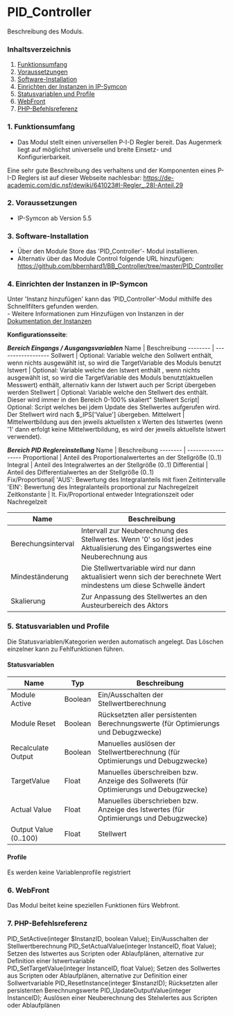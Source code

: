 # PID_Controller
Beschreibung des Moduls.

### Inhaltsverzeichnis

1. [Funktionsumfang](#1-funktionsumfang)
2. [Voraussetzungen](#2-voraussetzungen)
3. [Software-Installation](#3-software-installation)
4. [Einrichten der Instanzen in IP-Symcon](#4-einrichten-der-instanzen-in-ip-symcon)
5. [Statusvariablen und Profile](#5-statusvariablen-und-profile)
6. [WebFront](#6-webfront)
7. [PHP-Befehlsreferenz](#7-php-befehlsreferenz)

### 1. Funktionsumfang

* Das Modul stellt einen universellen P-I-D Regler bereit. Das Augenmerk liegt auf möglichst universelle und breite Einsetz- und Konfigurierbarkeit.

Eine sehr gute Beschreibung des verhaltens und der Komponenten eines P-I-D Reglers ist auf dieser Webseite nachlesbar:
https://de-academic.com/dic.nsf/dewiki/641023#I-Regler_.28I-Anteil.29
 

### 2. Voraussetzungen

- IP-Symcon ab Version 5.5

### 3. Software-Installation

* Über den Module Store das 'PID_Controller'- Modul installieren.
* Alternativ über das Module Control folgende URL hinzufügen:
https://github.com/bbernhard1/BB_Controller/tree/master/PID_Controller


### 4. Einrichten der Instanzen in IP-Symcon

 Unter 'Instanz hinzufügen' kann das 'PID_Controller'-Modul mithilfe des Schnellfilters gefunden werden.  
	- Weitere Informationen zum Hinzufügen von Instanzen in der [Dokumentation der Instanzen](https://www.symcon.de/service/dokumentation/konzepte/instanzen/#Instanz_hinzufügen)

__Konfigurationsseite__:

___Bereich Eingangs / Ausgangsvariablen___
Name     | Beschreibung
-------- | ------------------
 Sollwert        | Optional: Variable welche den Sollwert enthält, wenn nichts ausgewählt ist, so wird die TargetVariable des Moduls benutzt
 Istwert         | Optional: Variable welche den Istwert enthält , wenn nichts ausgewählt ist, so wird die TargetVariable des Moduls benutzt(aktuellen Messwert) enthält, alternativ kann der Istwert auch per Script übergeben werden
 Stellwert       | Optional: Variable welche den Stellwert des enthält. Dieser wird immer in den Bereich 0-100% skaliert"
 Stellwert Script| Optional: Script welches bei jdem Update des Stellwertes aufgerufen wird. Der Stellwert wird nach $_IPS['Value'] übergeben. 
 Mittelwert      | Mittelwertbildung aus den jeweils aktuellsten x Werten des Istwertes (wenn '1' dann erfolgt keine Mittelwertbildung, es wird der jeweils aktuellste Istwert verwendet).

___Bereich PID Reglereinstellung___
Name     | Beschreibung
-------- | ------------------
 Proportional    | Anteil des Proportionalwertertes an der Stellgröße (0..1)
 Integral        | Anteil des Integralwertes an der Stellgröße (0..1)
 Differential    | Anteil des Differentialwertes an der Stellgröße (0..1)    
 Fix/Proportional| 'AUS': Bewertung des Integralanteils mit fixen Zeitintervalle 'EIN': Bewertung des Integralanteils proportional zur Nachregelzeit
 Zeitkonstante   | lt. Fix/Proportional entweder Integrationszeit oder Nachregelzeit

Name     | Beschreibung
-------- | ------------------
Berechungsinterval | Intervall zur Neuberechnung des Stellwertes. Wenn '0' so löst jedes Aktualisierung des Eingangswertes eine Neuberechnung aus
Mindeständerung    | Die Stellwertvariable wird nur dann aktualisiert wenn sich der berechnete Wert mindestens um diese Schwelle ändert
Skalierung         | Zur Anpassung des Stellwertes an den Austeurbereich des Aktors


### 5. Statusvariablen und Profile

Die Statusvariablen/Kategorien werden automatisch angelegt. Das Löschen einzelner kann zu Fehlfunktionen führen.


#### Statusvariablen

Name   | Typ     | Beschreibung
------ | ------- | ------------
Module Active      |  Boolean       |   Ein/Ausschalten der Stellwertberechnung 
Module Reset       |  Boolean       |   Rücksetzten aller persistenten Berechnungswerte (für Optimierungs und Debugzwecke)
Recalculate Output |  Boolean       |   Manuelles auslösen der Stellwertberechnung (für Optimierungs und Debugzwecke) 
TargetValue        |  Float         |   Manuelles überschreiben bzw. Anzeige des Sollwerets (für Optimierungs und Debugzwecke) 
Actual Value       |  Float         |   Manuelles überschrieben bzw. Anzeige des Istwertes (für Optimierungs und Debugzwecke)  
Output Value (0..100)| Float        |   Stellwert

#### Profile
Es werden keine Variablenprofile registriert

### 6. WebFront

Das Modul beitet keine speziellen Funktionen fürs Webfront.  

### 7. PHP-Befehlsreferenz

PID_SetActive(integer $InstanzID, boolean Value); Ein/Ausschalten der Stellwertberechnung
PID_SetActualValue(integer InstanceID, float Value);  Setzen des Istwertes aus Scripten oder Ablaufplänen, alternative zur Definition einer Istwertvariable  
PID_SetTargetValue(integer InstanceID, float Value);  Setzen des Sollwertes aus Scripten oder Ablaufplänen, alternative zur Definition einer Sollwertvariable
PID_ResetInstance(integer $InstanzID);    Rücksetzten aller persistenten Berechnungswerte 
PID_UpdateOutputValue(integer InstanceID); Auslösen einer Neuberechnung des Stelwlertes aus Scripten oder Ablaufplänen  

